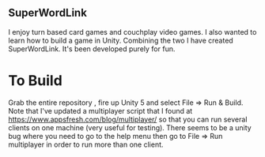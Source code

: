 ## SuperWordLink

I enjoy turn based card games and couchplay video games. I also wanted to learn how to build a game in Unity. Combining the two I have created SuperWordLink. It's been developed purely for fun.

# To Build

Grab the entire repository , fire up Unity 5 and select File => Run & Build. Note that I've updated a multiplayer script that I found at https://www.appsfresh.com/blog/multiplayer/ so that you can run several clients on one machine (very useful for testing). There seems to be a unity bug where you need to go to the help menu then go to File => Run multiplayer in order to run more than one client.
